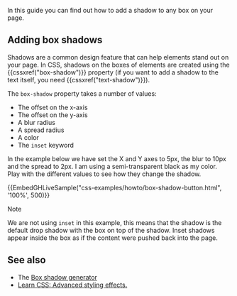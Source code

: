 


In this guide you can find out how to add a shadow to any box on your page.

## Adding box shadows

Shadows are a common design feature that can help elements stand out on your page. In CSS, shadows on the boxes of elements are created using the {{cssxref("box-shadow")}} property (if you want to add a shadow to the text itself, you need {{cssxref("text-shadow")}}).

The `box-shadow` property takes a number of values:

- The offset on the x-axis
- The offset on the y-axis
- A blur radius
- A spread radius
- A color
- The `inset` keyword

In the example below we have set the X and Y axes to 5px, the blur to 10px and the spread to 2px. I am using a semi-transparent black as my color. Play with the different values to see how they change the shadow.

{{EmbedGHLiveSample("css-examples/howto/box-shadow-button.html", '100%', 500)}}

> [!NOTE]
> We are not using `inset` in this example, this means that the shadow is the default drop shadow with the box on top of the shadow. Inset shadows appear inside the box as if the content were pushed back into the page.

## See also

- The [Box shadow generator](/content/Web/CSS/CSS_backgrounds_and_borders/Box-shadow_generator)
- [Learn CSS: Advanced styling effects.](/content/Learn/CSS/Building_blocks/Advanced_styling_effects)
